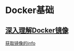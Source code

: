 # Docker基础

## [深入理解Docker镜像](https://www.cnblogs.com/claireyuancy/p/7029126.html)
[获取镜像的info](https://www.v2ex.com/t/576493)
